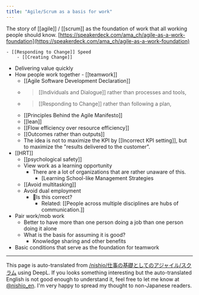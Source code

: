 ```yaml
---
title: "Agile/Scrum as a basis for work"
---
```


The story of [[agile]] / [[scrum]] as the foundation of work that all working people should know.
[https://speakerdeck.com/ama_ch/agile-as-a-work-foundation](https://speakerdeck.com/ama_ch/agile-as-a-work-foundation)

    - [[Responding to Change]] Speed
        - [[Creating Change]]
- Delivering value quickly
- How people work together
        - [[teamwork]]
    - [[Agile Software Development Declaration]]
    - > [[Individuals and Dialogue]] rather than processes and tools,
    - >  [[Responding to Change]] rather than following a plan,
    - [[Principles Behind the Agile Manifesto]]
    - [[lean]]
    - [[Flow efficiency over resource efficiency]]
    - [[Outcomes rather than outputs]]
    - The idea is not to maximize the KPI by [[Incorrect KPI setting]], but to maximize the "results delivered to the customer".
- [[HRT]]
    - [[psychological safety]]
    - View work as a learning opportunity
        - There are a lot of organizations that are rather unaware of this.
            - [Learning School-like Management Strategies
    - [[Avoid multitasking]]
    - Avoid dual employment
        - 🤔Is this correct?
            - Related: [[People across multiple disciplines are hubs of communication.]]
- Pair work/mob work
    - Better to have more than one person doing a job than one person doing it alone
    - What is the basis for assuming it is good?
        - Knowledge sharing and other benefits
- Basic conditions that serve as the foundation for teamwork

---
This page is auto-translated from [/nishio/仕事の基礎としてのアジャイル/スクラム](https://scrapbox.io/nishio/仕事の基礎としてのアジャイル/スクラム) using DeepL. If you looks something interesting but the auto-translated English is not good enough to understand it, feel free to let me know at [@nishio_en](https://twitter.com/nishio_en). I'm very happy to spread my thought to non-Japanese readers.